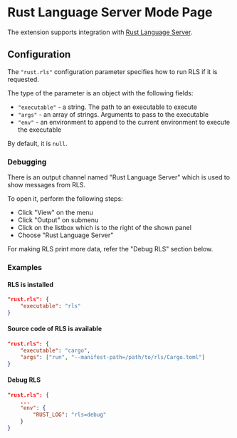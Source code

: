 # Rust Language Server Mode Page

The extension supports integration with [Rust Language Server](https://github.com/rust-lang-nursery/rls).

## Configuration

The `"rust.rls"` configuration parameter specifies how to run RLS if it is requested.

The type of the parameter is an object with the following fields:

* `"executable"` - a string. The path to an executable to execute
* `"args"` - an array of strings. Arguments to pass to the executable
* `"env"` - an environment to append to the current environment to execute the executable

By default, it is `null`.

### Debugging

There is an output channel named "Rust Language Server" which is used to show messages from RLS.

To open it, perform the following steps:

* Click "View" on the menu
* Click "Output" on submenu
* Click on the listbox which is to the right of the shown panel
* Choose "Rust Language Server"

For making RLS print more data, refer the "Debug RLS" section below.

### Examples

#### RLS is installed

```json
"rust.rls": {
    "executable": "rls"
}
```

#### Source code of RLS is available

```json
"rust.rls": {
    "executable": "cargo",
    "args": ["run", "--manifest-path=/path/to/rls/Cargo.toml"]
}
```

#### Debug RLS

```json
"rust.rls": {
    ...
    "env": {
        "RUST_LOG": "rls=debug"
    }
}
```
